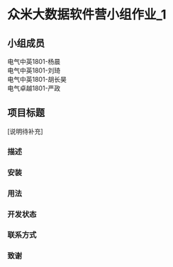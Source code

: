 
# 众米大数据软件营小组作业_1

## 小组成员 

电气中英1801-杨晨  
电气中英1801-刘琦  
电气中英1801-胡长昊  
电气卓越1801-严政  

## 项目标题

[说明待补充]
### 描述

### 安装

### 用法

### 开发状态

### 联系方式

### 致谢



